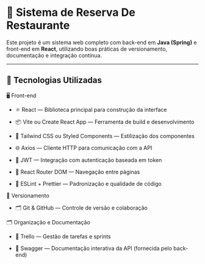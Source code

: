 # 🧩 Sistema de Reserva De Restaurante

Este projeto é um sistema web completo com back-end em **Java (Spring)** e front-end em **React**, utilizando boas práticas de versionamento, documentação e integração contínua.

---

## 🚀 Tecnologias Utilizadas

🖥️ Front-end
- ⚛️ React — Biblioteca principal para construção da interface

- 📦 Vite ou Create React App — Ferramenta de build e desenvolvimento

- 💅 Tailwind CSS ou Styled Components — Estilização dos componentes

- 🌐 Axios — Cliente HTTP para comunicação com a API

- 🔐 JWT — Integração com autenticação baseada em token

- 🔄 React Router DOM — Navegação entre páginas

- 🔧 ESLint + Prettier — Padronização e qualidade de código

🧾 Versionamento

- 🗂️ Git & GitHub — Controle de versão e colaboração

🗂️ Organização e Documentação

- 📌 Trello — Gestão de tarefas e sprints

- 📖 Swagger — Documentação interativa da API (fornecida pelo back-end)
